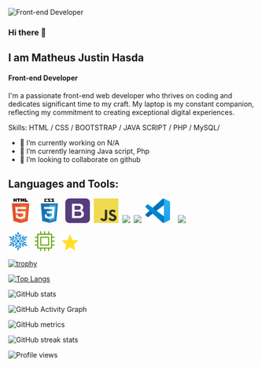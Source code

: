 
![Front-end Developer](https://pbs.twimg.com/profile_banners/1569332223899475968/1692395094/800x300)

### Hi there 👋
## I am Matheus Justin Hasda
#### Front-end Developer

I'm a passionate front-end web developer who thrives on coding and dedicates significant time to my craft. My laptop is my constant companion, reflecting my commitment to creating exceptional digital experiences.

Skills: HTML / CSS / BOOTSTRAP / JAVA SCRIPT /  PHP / MySQL/

- 🔭 I’m currently working on N/A 
- 🌱 I’m currently learning Java script, Php 
- 👯 I’m looking to collaborate on github 


## Languages and Tools:
<div>
  <img width=50px src="https://raw.githubusercontent.com/github/explore/80688e429a7d4ef2fca1e82350fe8e3517d3494d/topics/html/html.png">&nbsp;
  <img width=50px src="https://raw.githubusercontent.com/github/explore/80688e429a7d4ef2fca1e82350fe8e3517d3494d/topics/css/css.png">&nbsp;
  <img width=50px src="https://raw.githubusercontent.com/github/explore/80688e429a7d4ef2fca1e82350fe8e3517d3494d/topics/bootstrap/bootstrap.png">&nbsp;
  <img width=50px src="https://raw.githubusercontent.com/github/explore/80688e429a7d4ef2fca1e82350fe8e3517d3494d/topics/javascript/javascript.png">&nbsp;
  <img width=50px src="https://seeklogo.com/images/E/elephpant-mascot-php-logo-4C78D1AC4E-seeklogo.com.png?v=638245916460000000">&nbsp;
  <img width=50px src="https://seeklogo.com/images/M/mysql-logo-B047FB7790-seeklogo.com.png">&nbsp;
  <img width=50px src="https://raw.githubusercontent.com/github/explore/80688e429a7d4ef2fca1e82350fe8e3517d3494d/topics/visual-studio-code/visual-studio-code.png">&nbsp;&nbsp;&nbsp;
  <img width=50px src="https://upload.wikimedia.org/wikipedia/commons/thumb/5/5f/Windows_logo_-_2012.svg/2048px-Windows_logo_-_2012.svg.png">&nbsp;
</div>

<a href='https://archiveprogram.github.com/'><img src='https://raw.githubusercontent.com/acervenky/animated-github-badges/master/assets/acbadge.gif' width='40' height='40'></a> <a href='https://docs.github.com/en/developers'><img src='https://raw.githubusercontent.com/acervenky/animated-github-badges/master/assets/devbadge.gif' width='40' height='40'></a> <a href='https://stars.github.com/'><img src='https://raw.githubusercontent.com/acervenky/animated-github-badges/master/assets/starbadge.gif' width='35' height='35'></a> 

[![trophy](https://github-profile-trophy.vercel.app/?username=justinhasda)](https://github.com/ryo-ma/github-profile-trophy)

[![Top Langs](https://github-readme-stats.vercel.app/api/top-langs/?username=justinhasda)](https://github.com/anuraghazra/github-readme-stats)

![GitHub stats](https://github-readme-stats.vercel.app/api?username=justinhasda&show_icons=true)  

![GitHub Activity Graph](https://activity-graph.herokuapp.com/graph?username=justinhasda)  

![GitHub metrics](https://metrics.lecoq.io/justinhasda)  

![GitHub streak stats](https://streak-stats.demolab.com/?user=justinhasda)  

![Profile views](https://gpvc.arturio.dev/justinhasda)  
